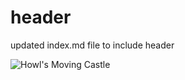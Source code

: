 # header

updated index.md file to include header

![Howl's Moving Castle](https://m.media-amazon.com/images/I/91bzNykBdKL._AC_UF894,1000_QL80_.jpg)

